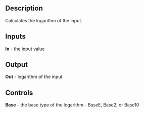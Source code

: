 ## Description
Calculates the logarithm of the input.

## Inputs
**In** - the input value

## Output
**Out** - logarithm of the input

## Controls
**Base** - the base type of the logarithm - BaseE, Base2, or Base10